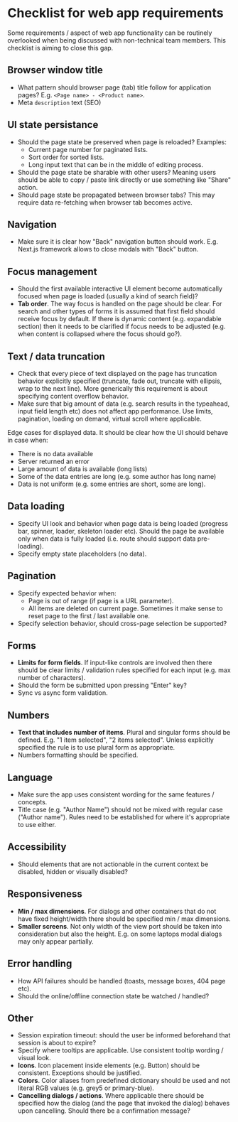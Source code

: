 # Checklist for web app requirements

Some requirements / aspect of web app functionality can be routinely overlooked when being discussed with non-technical team members. This checklist is aiming to close this gap.

## Browser window title
- What pattern should browser page (tab) title follow for application pages? E.g. `<Page name> - <Product name>`.
- Meta `description` text (SEO)

## UI state persistance
- Should the page state be preserved when page is reloaded? Examples:  
  - Current page number for paginated lists.
  - Sort order for sorted lists.
  - Long input text that can be in the middle of editing process.
- Should the page state be sharable with other users? Meaning users should be able to copy / paste link directly or use something like "Share" action.  
- Should page state be propagated between browser tabs? This may require data re-fetching when browser tab becomes active.

## Navigation
- Make sure it is clear how "Back" navigation button should work. E.g. Next.js framework allows to close modals with "Back" button.

## Focus management
- Should the first available interactive UI element become automatically focused when page is loaded (usually a kind of search field)? 
- **Tab order**. The way focus is handled on the page should be clear. For search and other types of forms it is assumed that first field should receive focus by default. If there is dynamic content (e.g. expandable section) then it needs to be clarified if focus needs to be adjusted (e.g. when content is collapsed where the focus should go?).

## Text / data truncation
- Check that every piece of text displayed on the page has truncation behavior explicitly specified (truncate, fade out, truncate with ellipsis, wrap to the next line). More generically this requirement is about specifying content overflow behavior.
- Make sure that big amount of data (e.g. search results in the typeahead, input field length etc) does not affect app performance. Use limits, pagination, loading on demand, virtual scroll where applicable.

Edge cases for displayed data. It should be clear how the UI should behave in case when:
- There is no data available
- Server returned an error
- Large amount of data is available (long lists)
- Some of the data entries are long (e.g. some author has long name)
- Data is not uniform (e.g. some entries are short, some are long).

## Data loading
- Specify UI look and behavior when page data is being loaded (progress bar, spinner, loader, skeleton loader etc). Should the page be available only when data is fully loaded (i.e. route should support data pre-loading).
- Specify empty state placeholders (no data).

## Pagination
- Specify expected behavior when:  
  - Page is out of range (if page is a URL parameter).
  - All items are deleted on current page. Sometimes it make sense to reset page to the first / last available one.
- Specify selection behavior, should cross-page selection be supported? 

## Forms
- **Limits for form fields**. If input-like controls are involved then there should be clear limits / validation rules specified for each input (e.g. max number of
characters).
- Should the form be submitted upon pressing "Enter" key?
- Sync vs async form validation.

## Numbers
- **Text that includes number of items**. Plural and singular forms should be defined. E.g. "1 item selected", "2 items selected". Unless explicitly specified the rule is to use plural form as appropriate.
- Numbers formatting should be specified.

## Language
- Make sure the app uses consistent wording for the same features / concepts.
- Title case (e.g. "Author Name") should not be mixed with regular case ("Author name"). Rules need to be established for where it's appropriate to use either.

## Accessibility
- Should elements that are not actionable in the current context be disabled, hidden or visually disabled?

## Responsiveness
- **Min / max dimensions**. For dialogs and other containers that do not have fixed height/width there should be specified min / max dimensions.
- **Smaller screens**. Not only width of the view port should be taken into consideration but also the height. E.g. on some laptops modal dialogs may only appear
partially.

## Error handling
- How API failures should be handled (toasts, message boxes, 404 page etc).
- Should the online/offline connection state be watched / handled? 

## Other
- Session expiration timeout: should the user be informed beforehand that session is about to expire?
- Specify where tooltips are applicable. Use consistent tooltip wording / visual look.
- **Icons**. Icon placement inside elements (e.g. Button) should be consistent. Exceptions should be justified.
- **Colors**. Color aliases from predefined dictionary should be used and not literal RGB values (e.g. grey5 or primary-blue).
- **Cancelling dialogs / actions**. Where applicable there should be specified how the dialog (and the page that invoked the dialog) behaves upon cancelling. Should there be a confirmation message?
